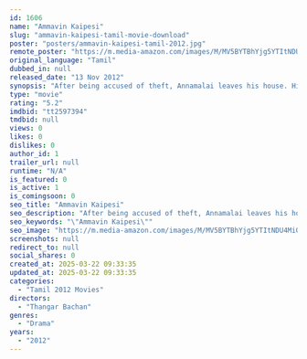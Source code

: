 ```yaml
---
id: 1606
name: "Ammavin Kaipesi"
slug: "ammavin-kaipesi-tamil-movie-download"
poster: "posters/ammavin-kaipesi-tamil-2012.jpg"
remote_poster: "https://m.media-amazon.com/images/M/MV5BYTBhYjg5YTItNDU4Mi00MTc5LTljOWMtYzk5MWRhOTQwMGFmXkEyXkFqcGdeQXVyOTk3NTc2MzE@._V1_SX300.jpg"
original_language: "Tamil"
dubbed_in: null
released_date: "13 Nov 2012"
synopsis: "After being accused of theft, Annamalai leaves his house. His mother Ranganayaki desperately tries contacting him using a cell phone in order to ask him to return to save their house."
type: "movie"
rating: "5.2"
imdbid: "tt2597394"
tmdbid: null
views: 0
likes: 0
dislikes: 0
author_id: 1
trailer_url: null
runtime: "N/A"
is_featured: 0
is_active: 1
is_comingsoon: 0
seo_title: "Ammavin Kaipesi"
seo_description: "After being accused of theft, Annamalai leaves his house. His mother Ranganayaki desperately tries contacting him using a cell phone in order to ask him to return to save their house."
seo_keywords: "\"Ammavin Kaipesi\""
seo_image: "https://m.media-amazon.com/images/M/MV5BYTBhYjg5YTItNDU4Mi00MTc5LTljOWMtYzk5MWRhOTQwMGFmXkEyXkFqcGdeQXVyOTk3NTc2MzE@._V1_SX300.jpg"
screenshots: null
redirect_to: null
social_shares: 0
created_at: 2025-03-22 09:33:35
updated_at: 2025-03-22 09:33:35
categories:
  - "Tamil 2012 Movies"
directors:
  - "Thangar Bachan"
genres:
  - "Drama"
years:
  - "2012"
---
```

